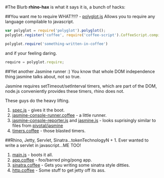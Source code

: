 #The Blurb
**rhino-hax** is what it says it is, a bunch of hacks:

##You want me to require WHAT?!!? - [polyglot.js](rhino-hax/blob/master/modules/polyglot.js)
Allows you to require any language compilable to javascript.

```javascript
var polyglot = require('polyglot').polyglot();
polyglot.register('coffee', require('coffee-script').CoffeeScript.compile);

polyglot.require('something-written-in-coffee')
```

and if your feeling daring.

```javascript
require = polyglot.require;
```

##Yet another Jasmine runner :)
You know that whole DOM independence thing jasmine talks about, not so true.

Jasmine requires setTimeout/setInterval timers, which are part of the DOM, node.js
conveniently provides these timers, rhino does not.

These guys do the heavy lifting.

1. [spec.js](rhino-hax/blob/master/spec.js) - gives it the boot.
2. [jasmine-console-runner.coffee](rhino-hax/blob/master/modules/jasmine-console-runner.coffee) - a little runner.
3. [jasmine-console-reporter.js](rhino-hax/blob/master/modules/jasmine-console-reporter.js) and [jasmine.js](blob/master/modules/jasmine.js) - looks suprisingly similar to files from [pivotal/jasmine](https://github.com/pivotal/jasmine)
4. [timers.coffee](rhino-hax/blob/master/modules/timers.coffee) - those blasted timers.

##Rhino, Jetty, Servlet, Sinatra...tokenTechnologyN + 1.
Ever wanted to write a servlet in javascript...ME TOO!

1. [main.js](rhino-hax/blob/master/main.js) - boots it all.
2. [app.coffee](rhino-hax/blob/master/app.coffee) - foo/barred ping/pong app.
3. [sinatra.coffee](rhino-hax/blob/master/modules/sinatra.coffee) - Gets you writing some sinatra style ditties.
4. [http.coffee](rhino-hax/blob/master/modules/http.coffee) - Some stuff to get jetty off its ass.

